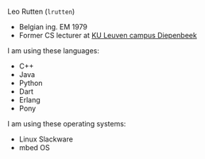 Leo Rutten (`lrutten`)

* Belgian ing. EM 1979
* Former CS lecturer at [KU Leuven campus Diepenbeek](https://iiw.kuleuven.be/english/diepenbeek)

I am using these languages:

* C++
* Java
* Python
* Dart
* Erlang
* Pony


I am using these operating systems:

* Linux Slackware
* mbed OS

<!---
lrutten/lrutten is a ✨ special ✨ repository because its `README.md` (this file) appears on your GitHub profile.
You can click the Preview link to take a look at your changes.
--->
